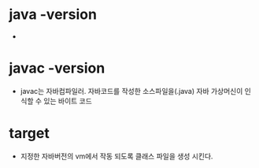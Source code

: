 # java -version
- 

# javac -version
- javac는 자바컴파일러. 자바코드를 작성한 소스파일을(.java) 자바 가상머신이 인식할 수 있는 바이트 코드 

# target
- 지정한 자바버전의 vm에서 작동 되도록 클래스 파일을 생성 시킨다.


